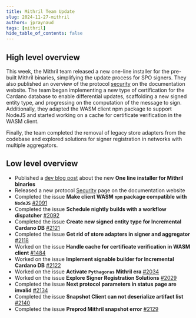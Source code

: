 ```yaml
---
title: Mithril Team Update
slug: 2024-11-27-mithril
authors: jpraynaud
tags: [mithril]
hide_table_of_contents: false
---
```


## High level overview

This week, the Mithril team released a new one-line installer for the pre-built Mithril binaries, simplifying the update process for SPO signers. They also published an overview of the protocol [security](https://mithril.network/doc/mithril/mithril-protocol/security) on the documentation website. The team began implementing a new type of certification for the Cardano database to enable differential updates, scaffolding a new signed entity type, and progressing on the computation of the message to sign.  Additionally, they adapted the WASM client npm package to support NodeJS and started working on a cache for certificate verification in the WASM client. 

Finally, the team completed the removal of legacy store adapters from the codebase and explored solutions for signer registration in networks with multiple aggregators.

## Low level overview

- Published a [dev blog post](https://mithril.network/doc/dev-blog/2024/11/25/one-line-binaries-installer) about the new **One line installer for Mithril binaries**
- Released a new protocol [Security](https://mithril.network/doc/mithril/mithril-protocol/security) page on the documentation website
- Completed the issue **Make client WASM `npm` package compatible with `NodeJS`** [#2091](https://github.com/input-output-hk/mithril/issues/2091)
- Completed the issue **Schedule nightly builds with a workflow dispatcher** [#2092](https://github.com/input-output-hk/mithril/issues/2092)
- Completed the issue **Create new signed entity type for Incremental Cardano DB** [#2121](https://github.com/input-output-hk/mithril/issues/2121)
- Completed the issue **Get rid of store adapters in signer and aggregator** [#2118](https://github.com/input-output-hk/mithril/issues/2118)
- Worked on the issue **Handle cache for certificate verification in WASM client** [#1484](https://github.com/input-output-hk/mithril/issues/1484)
- Worked on the issue **Implement signable builder for Incremental Cardano DB** [#2122](https://github.com/input-output-hk/mithril/issues/2122)
- Worked on the issue **Activate `Pythagoras` Mithril era** [#2034](https://github.com/input-output-hk/mithril/issues/2034)
- Worked on the issue **Explore Signer Registration Solutions** [#2029](https://github.com/input-output-hk/mithril/issues/2029)
- Completed the issue **Next protocol parameters in status page are invalid** [#2134](https://github.com/input-output-hk/mithril/issues/2134)
- Completed the issue **Snapshot Client can not deserialize artifact list** [#2140](https://github.com/input-output-hk/mithril/issues/2140)
- Completed the issue **Preprod Mithril snapshot error** [#2129](https://github.com/input-output-hk/mithril/issues/2129)
